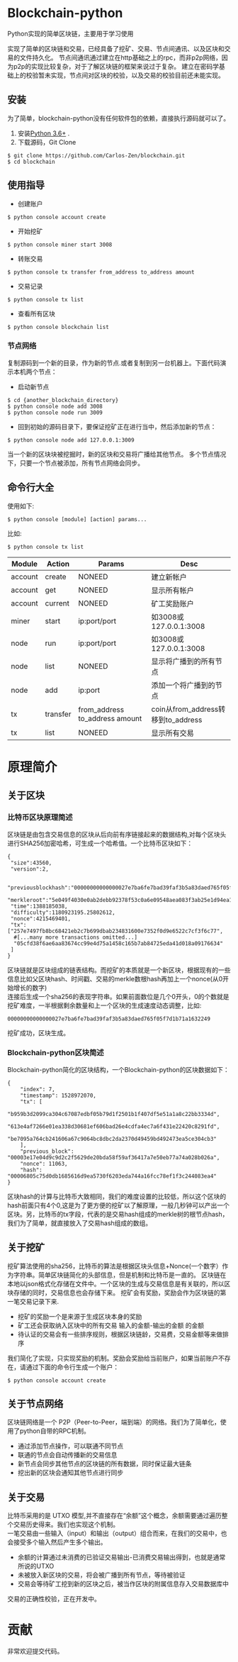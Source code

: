 # Blockchain-python

Python实现的简单区块链，主要用于学习使用

实现了简单的区块链和交易，已经具备了挖矿、交易、节点间通讯、以及区块和交易的文件持久化。
节点间通讯通过建立在http基础之上的rpc，而非p2p网络，因为p2p的实现比较复杂，对于了解区块链的框架来说过于复杂。
建立在密码学基础上的校验暂未实现，节点间对区块的校验，以及交易的校验目前还未能实现。

## 安装

为了简单，blockchain-python没有任何软件包的依赖，直接执行源码就可以了。

1. 安装[Python 3.6+](https://www.python.org/downloads/) . 
2. 下载源码，Git Clone 
```
$ git clone https://github.com/Carlos-Zen/blockchain.git
$ cd blockchain
```

## 使用指导

- 创建账户
```
$ python console account create
```
- 开始挖矿
```
$ python console miner start 3008
```
- 转账交易
```
$ python console tx transfer from_address to_address amount
```
- 交易记录
```
$ python console tx list
```
- 查看所有区块
```
$ python console blockchain list
```

### 节点网络

复制源码到一个新的目录，作为新的节点.或者复制到另一台机器上。下面代码演示本机两个节点：
- 启动新节点   
```
$ cd {another_blockchain_directory}
$ python console node add 3008 
$ python console node run 3009
```
- 回到初始的源码目录下，要保证挖矿正在进行当中，然后添加新的节点：   
```
$ python console node add 127.0.0.1:3009
```
当一个新的区块块被挖掘时，新的区块和交易将广播给其他节点。
多个节点情况下，只要一个节点被添加，所有节点网络会同步。

## 命令行大全
使用如下:   
```
$ python console [module] [action] params...
```
比如:
```
$ python console tx list
```

|  Module  |  Action    |  Params                            |  Desc                                            |
|----------|------------|------------------------------------|--------------------------------------------------|
| account  |  create    |  NONEED                            |  建立新帐户                                       |
| account  |  get       |  NONEED                            |  显示所有帐户                                     |
| account  |  current   |  NONEED                            |  矿工奖励账户                                     |
| miner    |  start     |  ip:port/port                      |  如3008或127.0.0.1:3008                          |
| node     |  run       |  ip:port/port                      |  如3008或127.0.0.1:3008                          |
| node     |  list      |  NONEED                            |  显示将广播到的所有节点                            |
| node     |  add       |  ip:port                           |  添加一个将广播到的节点                            |
| tx       |  transfer  |  from_address to_address   amount  |  coin从from_address转移到to_address               |
| tx       |  list      |  NONEED                            |  显示所有交易                                     |

# 原理简介 

## 关于区块

### 比特币区块原理简述

区块链是由包含交易信息的区块从后向前有序链接起来的数据结构,对每个区块头进行SHA256加密哈希，可生成一个哈希值。一个比特币区块如下：   
```
{
 "size":43560,
 "version":2,

 "previousblockhash":"00000000000000027e7ba6fe7bad39faf3b5a83daed765f05f7d1b71a1632249",
 "merkleroot":"5e049f4030e0ab2debb92378f53c0a6e09548aea083f3ab25e1d94ea1155e29d",
 "time":1388185038,
 "difficulty":1180923195.25802612,
 "nonce":4215469401,
 "tx":["257e7497fb8bc68421eb2c7b699dbab234831600e7352f0d9e6522c7cf3f6c77",
  #[...many more transactions omitted...]
  "05cfd38f6ae6aa83674cc99e4d75a1458c165b7ab84725eda41d018a09176634"
 ]
}
```
区块链就是区块组成的链表结构。而挖矿的本质就是一个新区块，根据现有的一些信息比如父区块hash、时间戳、交易的merkle数根hash再加上一个nonce(从0开始增长的数字)    
连接后生成一个sha256的表现字符串。如果前面数位是几个0开头，0的个数就是挖矿难度，一半根据剩余数量和上一个区块的生成速度动态调整，比如:   
```
00000000000000027e7ba6fe7bad39faf3b5a83daed765f05f7d1b71a1632249
```
挖矿成功，区块生成。   

### Blockchain-python区块简述

Blockchain-python简化的区块结构，一个Blockchain-python的区块数据如下：
```
{
	"index": 7,
	"timestamp": 1528972070,
	"tx": [
        "b959b3d2099ca304c67087edbf05b79d1f2501b1f407df5e51a1a8c22bb3334d",
        "613e4af7266e01ea338d30681ef606bad26e4cdfa4ec7a6f431e22420c8291fd",
        "be7095a764cb241606a67c9064bc8dbc2da2370d49459bd492473ea5ce304cb3"
    ],
	"previous_block": "00003e17e04d9c9d2c2f5629de20bda58f59af36417a7e50eb77a74a028b026a",
	"nonce": 11063,
	"hash": "00006805c75d0db1685616d9ea5730f6203eda744a16fcc78ef1f3c244083ea4"
}
```
区块hash的计算与比特币大致相同，我们的难度设置的比较低，所以这个区块的hash前面只有4个0,这是为了更方便的挖矿以了解原理，一般几秒钟可以产出一个区块。另，比特币的tx字段，代表的是交易hash组成的merkle树的根节点hash，我们为了简单，就直接放入了交易hash组成的数组。   

## 关于挖矿

挖矿算法使用的sha256，比特币的算法是根据区块头信息+Nonce(一个数字）作为字符串。简单区块链简化的头部信息，但是机制和比特币是一直的。
区块链在本地以json格式化存储在文件中。一个区块的生成与交易信息是有关联的，所以区块存储的同时，交易信息也会存储下来。
挖矿会有奖励，奖励会作为区块链的第一笔交易记录下来.
- 挖矿的奖励一个是来源于生成区块本身的奖励
- 矿工还会获取纳入区块中的所有交易 输入的金额-输出的金额 的金额
- 待认证的交易会有一些排序规则，根据区块链龄，交易费，交易金额等来做排序

我们简化了实现，只实现奖励的机制。奖励会奖励给当前账户，如果当前账户不存在，请通过下面的命令行生成一个账户：
```
$ python console account create
```

## 关于节点网络

区块链网络是一个 P2P（Peer-to-Peer，端到端）的网络。我们为了简单化，使用了python自带的RPC机制。   
- 通过添加节点操作，可以联通不同节点   
- 联通的节点会自动传播新的交易信息
- 新节点会同步其他节点的区块链的所有数据，同时保证最大链条
- 挖出新的区块会通知其他节点进行同步   

## 关于交易

比特币采用的是 UTXO 模型,并不直接存在“余额”这个概念，余额需要通过遍历整个交易历史得来。我们也实现这个机制。   
一笔交易由一些输入（input）和输出（output）组合而来，在我们的交易中，也会接受多个输入然后产生多个输出。   
- 余额的计算通过未消费的已验证交易输出-已消费交易输出得到，也就是通常所说的UTXO   
- 未被放入新区块的交易，将会被广播到所有节点，等待被验证   
- 交易会等待矿工挖到新的区块之后，被当作区块的附属信息存入交易数据库中   

交易的正确性校验，正在开发中。   

# 贡献

非常欢迎提交代码。

